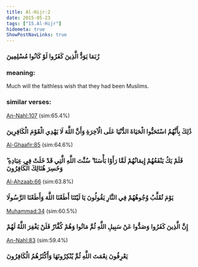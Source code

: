 ```yaml
---
title: Al-Hijr:2
date: 2015-05-23
tags: ["15.Al-Hijr"]
hidemeta: true 
ShowPostNavLinks: true 
---
```

### رُبَمَا يَوَدُّ الَّذِينَ كَفَرُوا لَوْ كَانُوا مُسْلِمِينَ
### meaning: 
Much will the faithless wish that they had been Muslims.
### similar verses: 

[An-Nahl:107](/16/107) (sim:65.4%)

### ذَٰلِكَ بِأَنَّهُمُ اسْتَحَبُّوا الْحَيَاةَ الدُّنْيَا عَلَى الْآخِرَةِ وَأَنَّ اللَّهَ لَا يَهْدِي الْقَوْمَ الْكَافِرِينَ

[Al-Ghaafir:85](/40/85) (sim:64.6%)

### فَلَمْ يَكُ يَنْفَعُهُمْ إِيمَانُهُمْ لَمَّا رَأَوْا بَأْسَنَا ۖ سُنَّتَ اللَّهِ الَّتِي قَدْ خَلَتْ فِي عِبَادِهِ ۖ وَخَسِرَ هُنَالِكَ الْكَافِرُونَ

[Al-Ahzaab:66](/33/66) (sim:63.8%)

### يَوْمَ تُقَلَّبُ وُجُوهُهُمْ فِي النَّارِ يَقُولُونَ يَا لَيْتَنَا أَطَعْنَا اللَّهَ وَأَطَعْنَا الرَّسُولَا

[Muhammad:34](/47/34) (sim:60.5%)

### إِنَّ الَّذِينَ كَفَرُوا وَصَدُّوا عَنْ سَبِيلِ اللَّهِ ثُمَّ مَاتُوا وَهُمْ كُفَّارٌ فَلَنْ يَغْفِرَ اللَّهُ لَهُمْ

[An-Nahl:83](/16/83) (sim:59.4%)

### يَعْرِفُونَ نِعْمَتَ اللَّهِ ثُمَّ يُنْكِرُونَهَا وَأَكْثَرُهُمُ الْكَافِرُونَ
